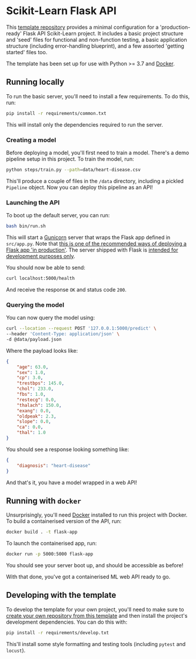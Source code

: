 # Scikit-Learn Flask API

This [template repository](https://docs.github.com/en/github/creating-cloning-and-archiving-repositories/creating-a-repository-from-a-template)
 provides a minimal configuration for a 'production-ready' Flask API Scikit-Learn
project. It includes a basic project structure and 'seed' files for functional and 
non-function testing, a basic application structure (including error-handling 
blueprint), and a few assorted 'getting started' files too.

The template has been set up for use with Python >= 3.7 and [Docker](https://www.docker.com/). 

## Running locally

To run the basic server, you'll need to install a few requirements. To do this, run:

```bash
pip install -r requirements/common.txt
```

This will install only the dependencies required to run the server. 

### Creating a model

Before deploying a model, you'll first need to train a model. There's a demo pipeline
setup in this project. To train the model, run:

```bash
python steps/train.py --path=data/heart-disease.csv 
```

This'll produce a couple of files in the `/data` directory, including a pickled 
`Pipeline` object. Now you can deploy this pipeline as an API!

### Launching the API

To boot up the default server, you can run:

```bash
bash bin/run.sh
```

This will start a [Gunicorn](https://gunicorn.org/) server that wraps the Flask app 
defined in `src/app.py`. Note that [this is one of the recommended ways of deploying a
Flask app 'in production'](https://flask.palletsprojects.com/en/1.1.x/deploying/wsgi-standalone/). 
The server shipped with Flask is [intended for development
purposes only](https://flask.palletsprojects.com/en/1.1.x/deploying/#deployment).  

You should now be able to send:

```bash
curl localhost:5000/health
```

And receive the response `OK` and status code `200`. 

### Querying the model

You can now query the model using:

```bash
curl --location --request POST '127.0.0.1:5000/predict' \
--header 'Content-Type: application/json' \
-d @data/payload.json
```

Where the payload looks like:

```json
{
    "age": 63.0,
    "sex": 1.0,
    "cp": 3.0,
    "trestbps": 145.0,
    "chol": 233.0,
    "fbs": 1.0,
    "restecg": 0.0,
    "thalach": 150.0,
    "exang": 0.0,
    "oldpeak": 2.3,
    "slope": 0.0,
    "ca": 0.0,
    "thal": 1.0
}
```

You should see a response looking something like:

```json
{
    "diagnosis": "heart-disease"
}
```

And that's it, you have a model wrapped in a web API!

## Running with `docker`

Unsurprisingly, you'll need [Docker](https://www.docker.com/products/docker-desktop) 
installed to run this project with Docker. To build a containerised version of the API, 
run:

```bash
docker build . -t flask-app
```

To launch the containerised app, run:

```bash
docker run -p 5000:5000 flask-app
```

You should see your server boot up, and should be accessible as before!

With that done, you've got a containerised ML web API ready to go.

## Developing with the template

To develop the template for your own project, you'll need to make sure to [create your
own repository from this template](https://docs.github.com/en/github/creating-cloning-and-archiving-repositories/creating-a-repository-from-a-template) 
and then install the project's development dependencies. You can do this with:

```bash
pip install -r requirements/develop.txt
```

This'll install some style formatting and testing tools (including `pytest` and 
`locust`).
